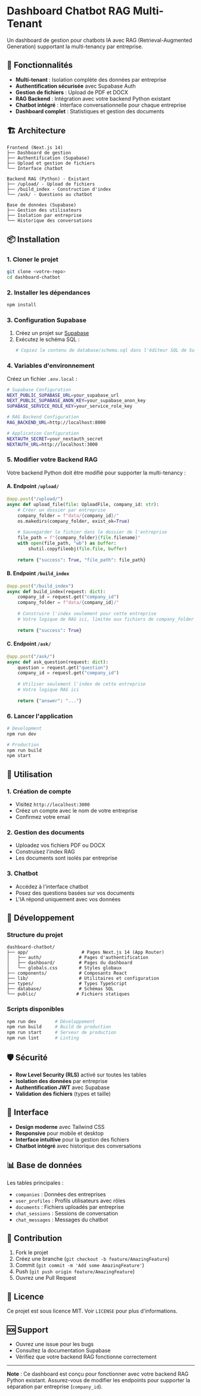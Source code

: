 # Dashboard Chatbot RAG Multi-Tenant

Un dashboard de gestion pour chatbots IA avec RAG (Retrieval-Augmented Generation) supportant la multi-tenancy par entreprise.

## 🚀 Fonctionnalités

- **Multi-tenant** : Isolation complète des données par entreprise
- **Authentification sécurisée** avec Supabase Auth
- **Gestion de fichiers** : Upload de PDF et DOCX
- **RAG Backend** : Intégration avec votre backend Python existant
- **Chatbot intégré** : Interface conversationnelle pour chaque entreprise
- **Dashboard complet** : Statistiques et gestion des documents

## 🏗️ Architecture

```
Frontend (Next.js 14)
├── Dashboard de gestion
├── Authentification (Supabase)
├── Upload et gestion de fichiers
└── Interface chatbot

Backend RAG (Python) - Existant
├── /upload/ - Upload de fichiers
├── /build_index - Construction d'index
└── /ask/ - Questions au chatbot

Base de données (Supabase)
├── Gestion des utilisateurs
├── Isolation par entreprise
└── Historique des conversations
```

## 📦 Installation

### 1. Cloner le projet

```bash
git clone <votre-repo>
cd dashboard-chatbot
```

### 2. Installer les dépendances

```bash
npm install
```

### 3. Configuration Supabase

1. Créez un projet sur [Supabase](https://supabase.com)
2. Exécutez le schéma SQL :
   ```bash
   # Copiez le contenu de database/schema.sql dans l'éditeur SQL de Supabase
   ```

### 4. Variables d'environnement

Créez un fichier `.env.local` :

```bash
# Supabase Configuration
NEXT_PUBLIC_SUPABASE_URL=your_supabase_url
NEXT_PUBLIC_SUPABASE_ANON_KEY=your_supabase_anon_key
SUPABASE_SERVICE_ROLE_KEY=your_service_role_key

# RAG Backend Configuration
RAG_BACKEND_URL=http://localhost:8000

# Application Configuration
NEXTAUTH_SECRET=your_nextauth_secret
NEXTAUTH_URL=http://localhost:3000
```

### 5. Modifier votre Backend RAG

Votre backend Python doit être modifié pour supporter la multi-tenancy :

#### A. Endpoint `/upload/`
```python
@app.post("/upload/")
async def upload_file(file: UploadFile, company_id: str):
    # Créer un dossier par entreprise
    company_folder = f"data/{company_id}/"
    os.makedirs(company_folder, exist_ok=True)
    
    # Sauvegarder le fichier dans le dossier de l'entreprise
    file_path = f"{company_folder}{file.filename}"
    with open(file_path, "wb") as buffer:
        shutil.copyfileobj(file.file, buffer)
    
    return {"success": True, "file_path": file_path}
```

#### B. Endpoint `/build_index`
```python
@app.post("/build_index")
async def build_index(request: dict):
    company_id = request.get("company_id")
    company_folder = f"data/{company_id}/"
    
    # Construire l'index seulement pour cette entreprise
    # Votre logique de RAG ici, limitée aux fichiers de company_folder
    
    return {"success": True}
```

#### C. Endpoint `/ask/`
```python
@app.post("/ask/")
async def ask_question(request: dict):
    question = request.get("question")
    company_id = request.get("company_id")
    
    # Utiliser seulement l'index de cette entreprise
    # Votre logique RAG ici
    
    return {"answer": "..."}
```

### 6. Lancer l'application

```bash
# Development
npm run dev

# Production
npm run build
npm start
```

## 🎯 Utilisation

### 1. Création de compte
- Visitez `http://localhost:3000`
- Créez un compte avec le nom de votre entreprise
- Confirmez votre email

### 2. Gestion des documents
- Uploadez vos fichiers PDF ou DOCX
- Construisez l'index RAG
- Les documents sont isolés par entreprise

### 3. Chatbot
- Accédez à l'interface chatbot
- Posez des questions basées sur vos documents
- L'IA répond uniquement avec vos données

## 🔧 Développement

### Structure du projet

```
dashboard-chatbot/
├── app/                    # Pages Next.js 14 (App Router)
│   ├── auth/              # Pages d'authentification
│   ├── dashboard/         # Pages du dashboard
│   └── globals.css        # Styles globaux
├── components/            # Composants React
├── lib/                   # Utilitaires et configuration
├── types/                 # Types TypeScript
├── database/              # Schémas SQL
└── public/               # Fichiers statiques
```

### Scripts disponibles

```bash
npm run dev       # Développement
npm run build     # Build de production
npm run start     # Serveur de production
npm run lint      # Linting
```

## 🛡️ Sécurité

- **Row Level Security (RLS)** activé sur toutes les tables
- **Isolation des données** par entreprise
- **Authentification JWT** avec Supabase
- **Validation des fichiers** (types et taille)

## 🎨 Interface

- **Design moderne** avec Tailwind CSS
- **Responsive** pour mobile et desktop
- **Interface intuitive** pour la gestion des fichiers
- **Chatbot intégré** avec historique des conversations

## 📊 Base de données

Les tables principales :
- `companies` : Données des entreprises
- `user_profiles` : Profils utilisateurs avec rôles
- `documents` : Fichiers uploadés par entreprise
- `chat_sessions` : Sessions de conversation
- `chat_messages` : Messages du chatbot

## 🤝 Contribution

1. Fork le projet
2. Créez une branche (`git checkout -b feature/AmazingFeature`)
3. Commit (`git commit -m 'Add some AmazingFeature'`)
4. Push (`git push origin feature/AmazingFeature`)
5. Ouvrez une Pull Request

## 📄 Licence

Ce projet est sous licence MIT. Voir `LICENSE` pour plus d'informations.

## 🆘 Support

- Ouvrez une issue pour les bugs
- Consultez la documentation Supabase
- Vérifiez que votre backend RAG fonctionne correctement

---

**Note** : Ce dashboard est conçu pour fonctionner avec votre backend RAG Python existant. Assurez-vous de modifier les endpoints pour supporter la séparation par entreprise (`company_id`). 
